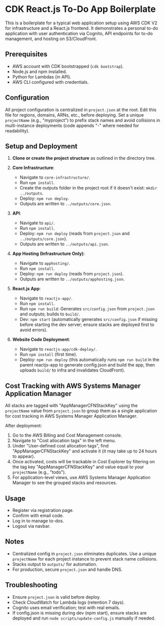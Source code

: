 # CDK React.js To-Do App Boilerplate

This is a boilerplate for a typical web application setup using AWS CDK V2 for infrastructure and a React.js frontend. It demonstrates a personal to-do application with user authentication via Cognito, API endpoints for to-do management, and hosting on S3/CloudFront.

## Prerequisites
- AWS account with CDK bootstrapped (`cdk bootstrap`).
- Node.js and npm installed.
- Python for Lambdas (in API).
- AWS CLI configured with credentials.

## Configuration
All project configuration is centralized in `project.json` at the root. Edit this file for regions, domains, ARNs, etc., before deploying. Set a unique `projectName` (e.g., "myproject") to prefix stack names and avoid collisions in multi-instance deployments (code appends "-" where needed for readability).

## Setup and Deployment

1. **Clone or create the project structure** as outlined in the directory tree.

2. **Core Infrastructure**:
   - Navigate to `core-infrastructure/`.
   - Run `npm install`.
   - Create the outputs folder in the project root if it doesn't exist: `mkdir ../outputs`.
   - Deploy: `npm run deploy`.
   - Outputs are written to `../outputs/core.json`.

3. **API**:
   - Navigate to `api/`.
   - Run `npm install`.
   - Deploy: `npm run deploy` (reads from `project.json` and `../outputs/core.json`).
   - Outputs are written to `../outputs/api.json`.

4. **App Hosting (Infrastructure Only)**:
   - Navigate to `apphosting/`.
   - Run `npm install`.
   - Deploy: `npm run deploy` (reads from `project.json`).
   - Outputs are written to `../outputs/apphosting.json`.

5. **React.js App**:
   - Navigate to `reactjs-app/`.
   - Run `npm install`.
   - Run `npm run build`: Generates `src/config.json` from `project.json` and outputs; builds to `build/`.
   - Dev: `npm start` (automatically generates `src/config.json` if missing before starting the dev server; ensure stacks are deployed first to avoid errors).

6. **Website Code Deployment**:
   - Navigate to `reactjs-app/cdk-deploy/`.
   - Run `npm install` (first time).
   - Deploy: `npm run deploy` (this automatically runs `npm run build` in the parent reactjs-app to generate config.json and build the app, then uploads `build/` to infra and invalidates CloudFront).

## Cost Tracking with AWS Systems Manager Application Manager
All stacks are tagged with "AppManagerCFNStackKey" using the `projectName` value from `project.json` to group them as a single application for cost tracking in AWS Systems Manager Application Manager.

After deployment:
1. Go to the AWS Billing and Cost Management console.
2. Navigate to "Cost allocation tags" in the left menu.
3. Under "User-defined cost allocation tags", find "AppManagerCFNStackKey" and activate it (it may take up to 24 hours to appear).
4. Once activated, costs will be trackable in Cost Explorer by filtering on the tag key "AppManagerCFNStackKey" and value equal to your `projectName` (e.g., "todo").
5. For application-level views, use AWS Systems Manager Application Manager to see the grouped stacks and resources.

## Usage
- Register via registration page.
- Confirm with email code.
- Log in to manage to-dos.
- Logout via navbar.

## Notes
- Centralized config in `project.json` eliminates duplicates. Use a unique `projectName` for each project instance to prevent stack name collisions.
- Stacks output to `outputs/` for automation.
- For production, secure `project.json` and handle DNS.

## Troubleshooting
- Ensure `project.json` is valid before deploy.
- Check CloudWatch for Lambda logs (retention 7 days).
- Cognito uses email verification; test with real emails.
- If config.json is missing during dev (npm start), ensure stacks are deployed and run `node scripts/update-config.js` manually if needed.